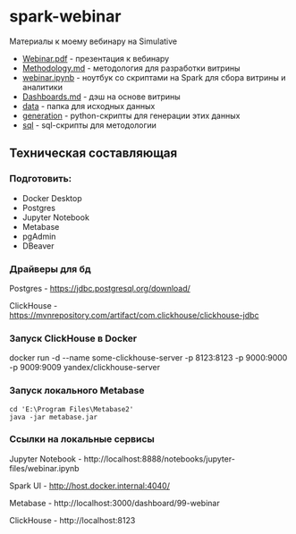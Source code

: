 # spark-webinar

Материалы к моему вебинару на Simulative

- [Webinar.pdf](https://github.com/Aigul9/spark-webinar/tree/main/Webinar.pdf) - презентация к вебинару
- [Methodology.md](https://github.com/Aigul9/spark-webinar/tree/main/Methodology.md) - методология для разработки витрины
- [webinar.ipynb](https://github.com/Aigul9/spark-webinar/blob/main/webinar.ipynb) - ноутбук со скриптами на Spark для сбора витрины и аналитики
- [Dashboards.md](https://github.com/Aigul9/spark-webinar/blob/main/Dashboard.md) - дэш на основе витрины
- [data](https://github.com/Aigul9/spark-webinar/tree/main/data) - папка для исходных данных
- [generation](https://github.com/Aigul9/spark-webinar/tree/main/generation) - python-скрипты для генерации этих данных
- [sql](https://github.com/Aigul9/spark-webinar/tree/main/sql) - sql-скрипты для методологии

## Техническая составляющая

### Подготовить:

- Docker Desktop
- Postgres
- Jupyter Notebook
- Metabase
- pgAdmin
- DBeaver

### Драйверы для бд

Postgres - https://jdbc.postgresql.org/download/

ClickHouse - https://mvnrepository.com/artifact/com.clickhouse/clickhouse-jdbc

### Запуск ClickHouse в Docker

docker run -d --name some-clickhouse-server -p 8123:8123 -p 9000:9000 -p 9009:9009 yandex/clickhouse-server

### Запуск локального Metabase

```
cd 'E:\Program Files\Metabase2'
java -jar metabase.jar
```

### Ссылки на локальные сервисы

Jupyter Notebook - http://localhost:8888/notebooks/jupyter-files/webinar.ipynb

Spark UI - http://host.docker.internal:4040/

Metabase - http://localhost:3000/dashboard/99-webinar

ClickHouse - http://localhost:8123
